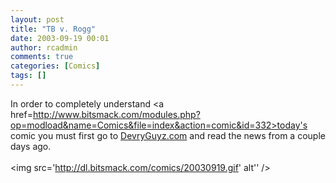 ```yaml
---
layout: post
title: "TB v. Rogg"
date: 2003-09-19 00:01
author: rcadmin
comments: true
categories: [Comics]
tags: []
---
```

In order to completely understand <a href=http://www.bitsmack.com/modules.php?op=modload&name=Comics&file=index&action=comic&id=332>today's comic</a> you must first go to <a href=http://www.devryguyz.com>DevryGuyz.com</a> and read the news from a couple days ago.<Br><br><!--more--><img src='http://dl.bitsmack.com/comics/20030919.gif' alt'' />
